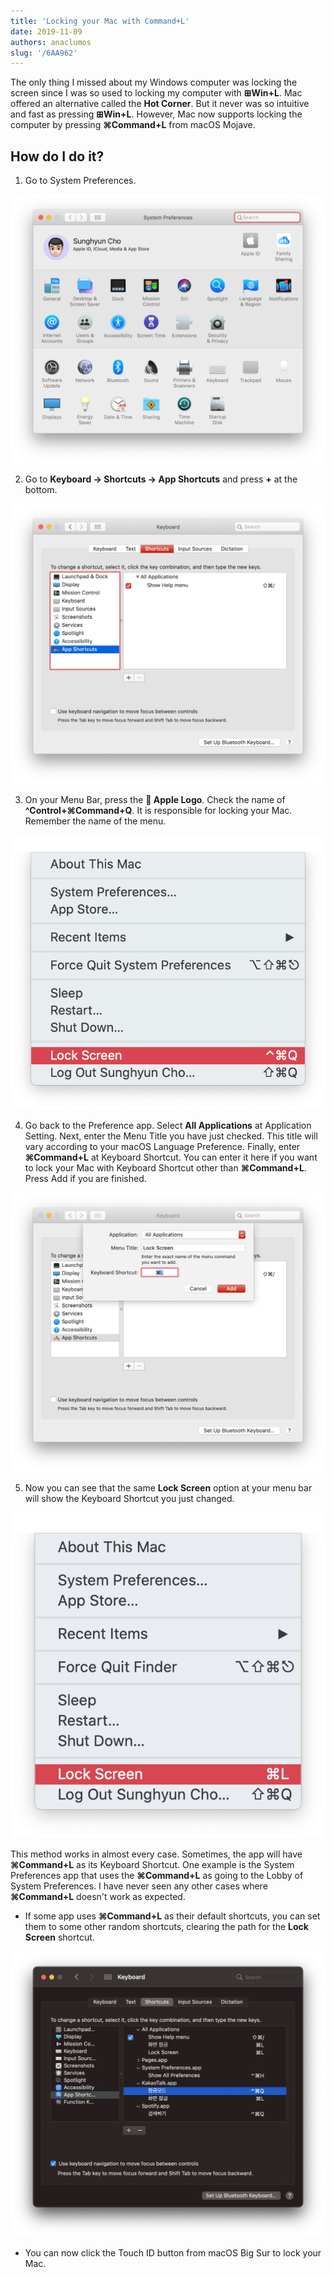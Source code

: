 ```yaml
---
title: 'Locking your Mac with Command+L'
date: 2019-11-09
authors: anaclumos
slug: '/6AA962'
---
```


The only thing I missed about my Windows computer was locking the screen since I was so used to locking my computer with **⊞Win+L**. Mac offered an alternative called the **Hot Corner**. But it never was so intuitive and fast as pressing **⊞Win+L**. However, Mac now supports locking the computer by pressing **⌘Command+L** from macOS Mojave.

## How do I do it?

1. Go to System Preferences.

![Go to System Preferences.](images/Settings.png)

2. Go to **Keyboard → Shortcuts → App Shortcuts** and press **+** at the bottom.

![Keyboard → Shortcuts → App Shortcuts](images/KeyboardSettings.png)

3. On your Menu Bar, press the ** Apple Logo**. Check the name of **^Control+⌘Command+Q**. It is responsible for locking your Mac. Remember the name of the menu.

![Menu Bar](images/MenuBar.png)

4. Go back to the Preference app. Select **All Applications** at Application Setting. Next, enter the Menu Title you have just checked. This title will vary according to your macOS Language Preference. Finally, enter **⌘Command+L** at Keyboard Shortcut. You can enter it here if you want to lock your Mac with Keyboard Shortcut other than **⌘Command+L**. Press Add if you are finished.

![All Applications](images/AddCommandL.png)

5. Now you can see that the same **Lock Screen** option at your menu bar will show the Keyboard Shortcut you just changed.

![Menu Bar After](images/MenuBarAfter.png)

This method works in almost every case. Sometimes, the app will have **⌘Command+L** as its Keyboard Shortcut. One example is the System Preferences app that uses the **⌘Command+L** as going to the Lobby of System Preferences. I have never seen any other cases where **⌘Command+L** doesn't work as expected.

- If some app uses **⌘Command+L** as their default shortcuts, you can set them to some other random shortcuts, clearing the path for the **Lock Screen** shortcut.

![Shortcuts Setting](images/image-3.png)

- You can now click the Touch ID button from macOS Big Sur to lock your Mac.
